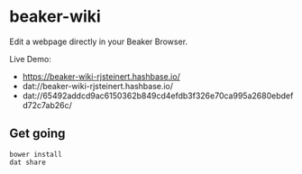 # beaker-wiki
Edit a webpage directly in your Beaker Browser.

Live Demo:
- https://beaker-wiki-rjsteinert.hashbase.io/
- dat://beaker-wiki-rjsteinert.hashbase.io/
- dat://65492addcd9ac6150362b849cd4efdb3f326e70ca995a2680ebdefd72c7ab26c/

## Get going
```
bower install
dat share
```
